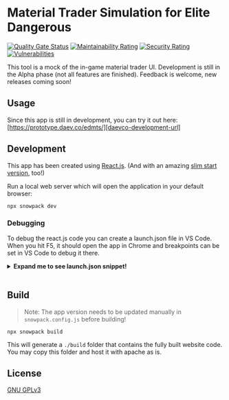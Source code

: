 # Material Trader Simulation for Elite Dangerous

<!-- Github Badges -->
[![Quality Gate Status](https://sonarcloud.io/api/project_badges/measure?project=daevski_ed-material-trader-simulation&metric=alert_status)][sonarcloud-status]
[![Maintainability Rating](https://sonarcloud.io/api/project_badges/measure?project=daevski_ed-material-trader-simulation&metric=sqale_rating)][sonarcloud-status]
[![Security Rating](https://sonarcloud.io/api/project_badges/measure?project=daevski_ed-material-trader-simulation&metric=security_rating)][sonarcloud-status]
[![Vulnerabilities](https://snyk.io/test/github/daevski/ed-material-trader-simulation/badge.svg)][snyk]

This tool is a mock of the in-game material trader UI. Development is still in the Alpha phase (not all features are finished). Feedback is welcome, new releases coming soon!

## Usage

Since this app is still in development, you can try it out here:
[https://prototype.daev.co/edmts/][daevco-development-url]

## Development

This app has been created using [React.js][reactjs-org]. (And with an amazing [slim start version][slim-react-starter], too!)

Run a local web server which will open the application in your default browser:

```plaintext
npx snowpack dev
```

### Debugging

To debug the react.js code you can create a launch.json file in VS Code. When you hit F5, it should open the app in Chrome and breakpoints can be set in VS Code to debug it there.

<details>
  <summary><b>Expand me to see launch.json snippet!</b></summary>

```plaintext
{
    // For more information, visit: https://go.microsoft.com/fwlink/?linkid=830387
    "version": "0.2.0",
    "configurations": [
        {
            "type": "pwa-chrome",
            "request": "launch",
            "name": "Launch Chrome against localhost",
            "url": "http://localhost:8080",
            "webRoot": "${workspaceFolder}",
            "sourceMapPathOverrides": {
                "/build/*": "${workspaceRoot}/src/*"
            }
        }
    ]
}
```

</details>
<br />

## Build

> Note: The app version needs to be updated manually in `snowpack.config.js` before building!

```plaintext
npx snowpack build
```

This will generate a `./build` folder that contains the fully built website code. You may copy this folder and host it with apache as is.

## License

[GNU GPLv3][license]

<!-- markdownlint-configure-file { "MD033": { "allowed_elements": ["details", "summary", "b", "br"] } } -->

<!-- Link References -->
[license]: https://github.com/daevski/ed-material-trader-simulation/blob/main/LICENSE
[reactjs-org]: https://reactjs.org
[slim-react-starter]: https://github.com/nafeu/slim-react-starter
[daevco-development-url]: https://prototype.daev.co/edmts/
[sonarcloud-status]: https://sonarcloud.io/summary/new_code?id=daevski_ed-material-trader-simulation
[snyk]: https://snyk.io/test/github/daevski/ed-material-trader-simulation/badge.svg
